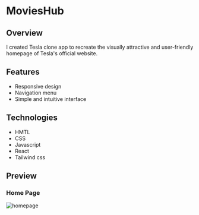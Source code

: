 <h1>
  MoviesHub
</h1>

## Overview

I created Tesla clone app to recreate the visually attractive and user-friendly homepage of Tesla's official website.

## Features

<ul>
  <li>Responsive design</li>
  <li>Navigation menu</li>
  <li>Simple and intuitive interface</li>
</ul>

## Technologies

<ul>
  <li>HMTL</li>
  <li>CSS</li>
  <li>Javascript</li>
  <li>React</li>
  <li>Tailwind css</li>
</ul>

## Preview

<h3>Home Page</h3>
<img alt='homepage' src='https://github.com/shakir-xcode/tesla-clone/assets/125987776/b6cdaa3d-9079-4932-9367-944679aa096c' />

